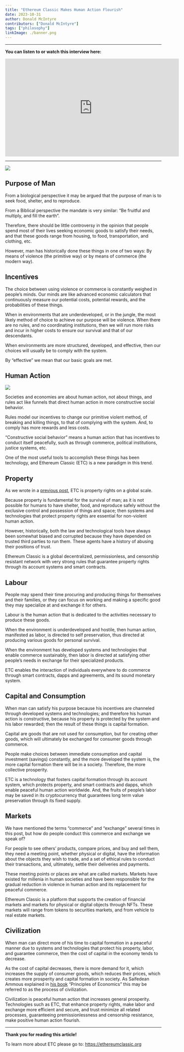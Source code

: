 ```yaml
---
title: "Ethereum Classic Makes Human Action Flourish"
date: 2023-10-31
author: Donald McIntyre
contributors: ["Donald McIntyre"]
tags: ["philosophy"]
linkImage: ./banner.png
---
```


---
**You can listen to or watch this interview here:**

<iframe width="560" height="315" src="https://www.youtube.com/embed/ZBCEZaM1mKw?si=1tsGN90Kw-4bozWJ" title="YouTube video player" frameborder="0" allow="accelerometer; autoplay; clipboard-write; encrypted-media; gyroscope; picture-in-picture; web-share" allowfullscreen></iframe>

---

![](./banner.png)

## Purpose of Man

From a biological perspective it may be argued that the purpose of man is to seek food, shelter, and to reproduce.

From a Biblical perspective the mandate is very similar: “Be fruitful and multiply, and fill the earth”.

Therefore, there should be little controversy in the opinion that people spend most of their lives seeking economic goods to satisfy their needs, and that these goods range from housing, to food, transportation, and clothing, etc.

However, man has historically done these things in one of two ways: By means of violence (the primitive way) or by means of commerce (the modern way).

## Incentives

The choice between using violence or commerce is constantly weighed in people’s minds. Our minds are like advanced economic calculators that continuously measure our potential costs, potential rewards, and the probabilities of these things.

When in environments that are underdeveloped, or in the jungle, the most likely method of choice to achieve our purpose will be violence. When there are no rules, and no coordinating institutions, then we will run more risks and incur in higher costs to ensure our survival and that of our descendants.

When environments are more structured, developed, and effective, then our choices will usually be to comply with the system.

By “effective” we mean that our basic goals are met.

## Human Action

![](./1.png)

Societies and economies are about human action, not about things, and rules act like funnels that direct human action in more constructive social behavior.

Rules model our incentives to change our primitive violent method, of breaking and killing things, to that of complying with the system. And, to comply has more rewards and less costs.

“Constructive social behavior” means a human action that has incentives to conduct itself peacefully, such as through commerce, political institutions, justice systems, etc.

One of the most useful tools to accomplish these things has been technology, and Ethereum Classic (ETC) is a new paradigm in this trend.

## Property

As we wrote in a [previous post](https://ethereumclassic.org/blog/2023-10-25-ethereum-classic-is-property-rights-on-a-global-scale), ETC is property rights on a global scale.

Because property is fundamental for the survival of man; as it is not possible for humans to have shelter, food, and reproduce safely without the exclusive control and possession of things and space; then systems and technologies that protect property rights are essential for non-violent human action.

However, historically, both the law and technological tools have always been somewhat biased and corrupted because they have depended on trusted third parties to run them. These agents have a history of abusing their positions of trust.

Ethereum Classic is a global decentralized, permissionless, and censorship resistant network with very strong rules that guarantee property rights  through its account systems and smart contracts.

## Labour

People may spend their time procuring and producing things for themselves and their families, or they can focus on working and making a specific good they may specialize at and exchange it for others.

Labour is the human action that is dedicated to the activities necessary to produce these goods.

When the environment is underdeveloped and hostile, then human action, manifested as labor, is directed to self preservation, thus directed at producing various goods for personal survival.

When the environment has developed systems and technologies that enable commerce sustainably, then labor is directed at satisfying other people’s needs in exchange for their specialized products.

ETC enables the interaction of individuals everywhere to do commerce through smart contracts, dapps and agreements, and its sound monetary system.

## Capital and Consumption

When man can satisfy his purpose because his incentives are channeled through developed systems and technologies; and therefore his human action is constructive, because his property is protected by the system and his labor rewarded; then the result of these things is capital formation.

Capital are goods that are not used for consumption, but for creating other goods, which will ultimately be exchanged for consumer goods through commerce.

People make choices between immediate consumption and capital investment (savings) constantly, and the more developed the system is, the more capital formation there will be in a society. Therefore, the more collective prosperity.

ETC is a technology that fosters capital formation through its account system, which protects property, and smart contracts and dapps, which enable peaceful human action worldwide. And, the fruits of people’s labor may be saved in its cryptocurrency that guarantees long term value preservation through its fixed supply.

## Markets

We have mentioned the terms “commerce” and “exchange” several times in this post, but how do people conduct this commerce and exchange we speak of?

For people to see others’ products, compare prices, and buy and sell them, they need a meeting point, whether physical or digital, have the information about the objects they wish to trade, and a set of ethical rules to conduct their transactions, and, ultimately, settle their deliveries and payments.

These meeting points or places are what are called markets. Markets have existed for millenia in human societies and have been responsible for the gradual reduction in violence in human action and its replacement for peaceful commerce.

Ethereum Classic is a platform that supports the creation of financial markets and markets for physical or digital objects through NFTs. These markets will range from tokens to securities markets, and from vehicle to real estate markets.

## Civilization

When man can direct more of his time to capital formation in a peaceful manner due to systems and technologies that protect his property, labor, and guarantee commerce, then the cost of capital in the economy tends to decrease.

As the cost of capital decreases, there is more demand for it, which increases the supply of consumer goods, which reduces their prices, which creates more prosperity and capital formation in society. As Saifedean Ammous explained in [his book](https://saifedean.com/poe) “Principles of Economics” this may be referred to as the process of civilization.

Civilization is peaceful human action that increases general prosperity. Technologies such as ETC, that enhance property rights, make labor and exchange more efficient and secure, and trust minimize all related processes, guaranteeing premissionlessness and censorship resistance, make positive human action flourish.

---

**Thank you for reading this article!**

To learn more about ETC please go to: https://ethereumclassic.org
